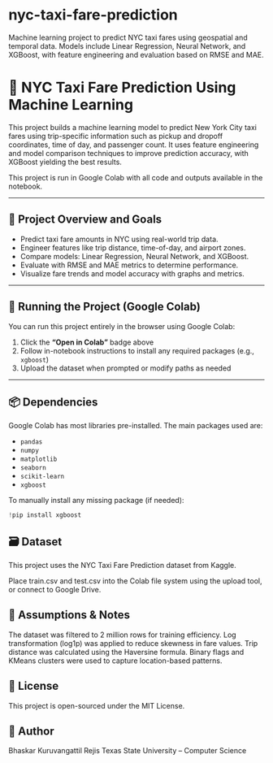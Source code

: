 # nyc-taxi-fare-prediction
Machine learning project to predict NYC taxi fares using geospatial and temporal data. Models include Linear Regression, Neural Network, and XGBoost, with feature engineering and evaluation based on RMSE and MAE.

# 🗽 NYC Taxi Fare Prediction Using Machine Learning

This project builds a machine learning model to predict New York City taxi fares using trip-specific information such as pickup and dropoff coordinates, time of day, and passenger count. It uses feature engineering and model comparison techniques to improve prediction accuracy, with XGBoost yielding the best results.

This project is run in Google Colab with all code and outputs available in the notebook.

---

## 📌 Project Overview and Goals

- Predict taxi fare amounts in NYC using real-world trip data.
- Engineer features like trip distance, time-of-day, and airport zones.
- Compare models: Linear Regression, Neural Network, and XGBoost.
- Evaluate with RMSE and MAE metrics to determine performance.
- Visualize fare trends and model accuracy with graphs and metrics.

---

## 🚀 Running the Project (Google Colab)

You can run this project entirely in the browser using Google Colab:

1. Click the **“Open in Colab”** badge above  
2. Follow in-notebook instructions to install any required packages (e.g., `xgboost`)  
3. Upload the dataset when prompted or modify paths as needed

---

## 📦 Dependencies

Google Colab has most libraries pre-installed. The main packages used are:

- `pandas`
- `numpy`
- `matplotlib`
- `seaborn`
- `scikit-learn`
- `xgboost`

To manually install any missing package (if needed):
```python
!pip install xgboost
```

## 🗃️ Dataset

This project uses the NYC Taxi Fare Prediction dataset from Kaggle.

Place train.csv and test.csv into the Colab file system using the upload tool, or connect to Google Drive.

## 🧠 Assumptions & Notes
The dataset was filtered to 2 million rows for training efficiency.
Log transformation (log1p) was applied to reduce skewness in fare values.
Trip distance was calculated using the Haversine formula.
Binary flags and KMeans clusters were used to capture location-based patterns.

## 📄 License

This project is open-sourced under the MIT License.

## 👤 Author

Bhaskar Kuruvangattil Rejis
Texas State University – Computer Science

 
